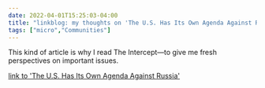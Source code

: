```yaml
---
date: 2022-04-01T15:25:03-04:00
title: "linkblog: my thoughts on 'The U.S. Has Its Own Agenda Against Russia'"
tags: ["micro","Communities"]
---
```

This kind of article is why I read The Intercept—to give me fresh perspectives on important issues.
 
[link to 'The U.S. Has Its Own Agenda Against Russia'](https://theintercept.com/2022/04/01/russia-ukraine-proxy-war-washington-diplomacy/)
